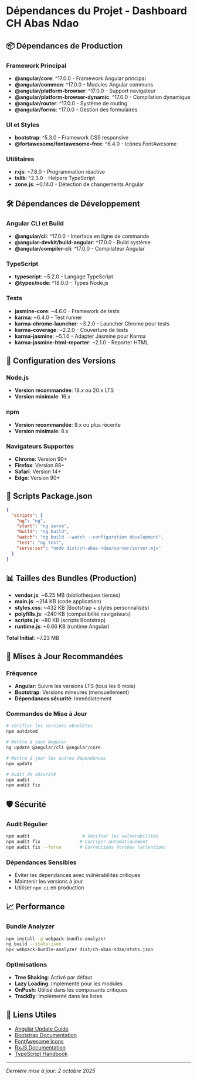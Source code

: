 # Dépendances du Projet - Dashboard CH Abas Ndao

## 📦 Dépendances de Production

### Framework Principal
- **@angular/core**: ^17.0.0 - Framework Angular principal
- **@angular/common**: ^17.0.0 - Modules Angular communs
- **@angular/platform-browser**: ^17.0.0 - Support navigateur
- **@angular/platform-browser-dynamic**: ^17.0.0 - Compilation dynamique
- **@angular/router**: ^17.0.0 - Système de routing
- **@angular/forms**: ^17.0.0 - Gestion des formulaires

### UI et Styles
- **bootstrap**: ^5.3.0 - Framework CSS responsive
- **@fortawesome/fontawesome-free**: ^6.4.0 - Icônes FontAwesome

### Utilitaires
- **rxjs**: ~7.8.0 - Programmation réactive
- **tslib**: ^2.3.0 - Helpers TypeScript
- **zone.js**: ~0.14.0 - Détection de changements Angular

## 🛠 Dépendances de Développement

### Angular CLI et Build
- **@angular/cli**: ^17.0.0 - Interface en ligne de commande
- **@angular-devkit/build-angular**: ^17.0.0 - Build système
- **@angular/compiler-cli**: ^17.0.0 - Compilateur Angular

### TypeScript
- **typescript**: ~5.2.0 - Langage TypeScript
- **@types/node**: ^18.0.0 - Types Node.js

### Tests
- **jasmine-core**: ~4.6.0 - Framework de tests
- **karma**: ~6.4.0 - Test runner
- **karma-chrome-launcher**: ~3.2.0 - Launcher Chrome pour tests
- **karma-coverage**: ~2.2.0 - Couverture de tests
- **karma-jasmine**: ~5.1.0 - Adapter Jasmine pour Karma
- **karma-jasmine-html-reporter**: ~2.1.0 - Reporter HTML

## 🔧 Configuration des Versions

### Node.js
- **Version recommandée**: 18.x ou 20.x LTS
- **Version minimale**: 16.x

### npm
- **Version recommandée**: 9.x ou plus récente
- **Version minimale**: 8.x

### Navigateurs Supportés
- **Chrome**: Version 90+
- **Firefox**: Version 88+
- **Safari**: Version 14+
- **Edge**: Version 90+

## 🚀 Scripts Package.json

```json
{
  "scripts": {
    "ng": "ng",
    "start": "ng serve",
    "build": "ng build",
    "watch": "ng build --watch --configuration development",
    "test": "ng test",
    "serve:ssr": "node dist/ch-abas-ndao/server/server.mjs"
  }
}
```

## 📊 Tailles des Bundles (Production)

- **vendor.js**: ~6.25 MB (bibliothèques tierces)
- **main.js**: ~214 KB (code application)
- **styles.css**: ~432 KB (Bootstrap + styles personnalisés)
- **polyfills.js**: ~240 KB (compatibilité navigateurs)
- **scripts.js**: ~80 KB (scripts Bootstrap)
- **runtime.js**: ~6.66 KB (runtime Angular)

**Total Initial**: ~7.23 MB

## 🔄 Mises à Jour Recommandées

### Fréquence
- **Angular**: Suivre les versions LTS (tous les 6 mois)
- **Bootstrap**: Versions mineures (mensuellement)
- **Dépendances sécurité**: Immédiatement

### Commandes de Mise à Jour
```bash
# Vérifier les versions obsolètes
npm outdated

# Mettre à jour Angular
ng update @angular/cli @angular/core

# Mettre à jour les autres dépendances
npm update

# Audit de sécurité
npm audit
npm audit fix
```

## 🛡 Sécurité

### Audit Régulier
```bash
npm audit                    # Vérifier les vulnérabilités
npm audit fix               # Corriger automatiquement
npm audit fix --force       # Corrections forcées (attention)
```

### Dépendances Sensibles
- Éviter les dépendances avec vulnérabilités critiques
- Maintenir les versions à jour
- Utiliser `npm ci` en production

## 📈 Performance

### Bundle Analyzer
```bash
npm install -g webpack-bundle-analyzer
ng build --stats-json
npx webpack-bundle-analyzer dist/ch-abas-ndao/stats.json
```

### Optimisations
- **Tree Shaking**: Activé par défaut
- **Lazy Loading**: Implémenté pour les modules
- **OnPush**: Utilisé dans les composants critiques
- **TrackBy**: Implémenté dans les listes

## 🔗 Liens Utiles

- [Angular Update Guide](https://update.angular.io/)
- [Bootstrap Documentation](https://getbootstrap.com/docs/5.3/)
- [FontAwesome Icons](https://fontawesome.com/icons)
- [RxJS Documentation](https://rxjs.dev/)
- [TypeScript Handbook](https://www.typescriptlang.org/docs/)

---

*Dernière mise à jour: 2 octobre 2025*